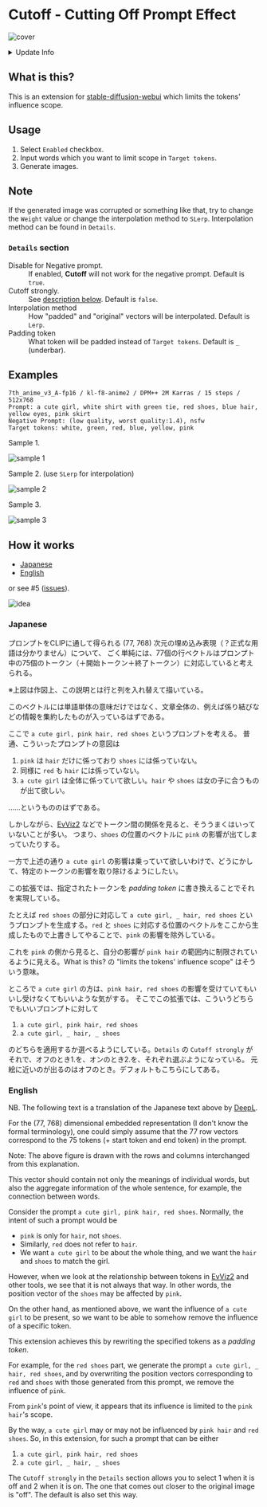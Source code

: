 # Cutoff - Cutting Off Prompt Effect

![cover](./images/cover.jpg)

<details>
<summary>Update Info</summary>

Upper is newer.

<dl>
<dt>20e87ce264338b824296b7559679ed1bb0bdacd7</dt>
<dd>Skip empty targets.</dd>
<dt>03bfe60162ba418e18dbaf8f1b9711fd62195ef3</dt>
<dd>Add <code>Disable for Negative prompt</code> option. Default is <code>True</code>.</dd>
<dt>f0990088fed0f5013a659cacedb194313a398860</dt>
<dd>Accept an empty prompt.</dd>
</dl>
</details>

## What is this?

This is an extension for [stable-diffusion-webui](https://github.com/AUTOMATIC1111/stable-diffusion-webui) which limits the tokens' influence scope.

## Usage

1. Select `Enabled` checkbox.
2. Input words which you want to limit scope in `Target tokens`.
3. Generate images.

## Note

If the generated image was corrupted or something like that, try to change the `Weight` value or change the interpolation method to `SLerp`. Interpolation method can be found in `Details`.

### `Details` section

<dl>
<dt>Disable for Negative prompt.</dt>
<dd>If enabled, <b>Cutoff</b> will not work for the negative prompt. Default is <code>true</code>.</dd>
<dt>Cutoff strongly.</dt>
<dd>See <a href="#how-it-works">description below</a>. Default is <code>false</code>.</dd>
<dt>Interpolation method</dt>
<dd>How "padded" and "original" vectors will be interpolated. Default is <code>Lerp</code>.</dd>
<dt>Padding token</dt>
<dd>What token will be padded instead of <code>Target tokens</code>. Default is <code>_</code> (underbar).</dd>
</dl>

## Examples

```
7th_anime_v3_A-fp16 / kl-f8-anime2 / DPM++ 2M Karras / 15 steps / 512x768
Prompt: a cute girl, white shirt with green tie, red shoes, blue hair, yellow eyes, pink skirt
Negative Prompt: (low quality, worst quality:1.4), nsfw
Target tokens: white, green, red, blue, yellow, pink
```

Sample 1.

![sample 1](./images/sample-1.png)

Sample 2. (use `SLerp` for interpolation)

![sample 2](./images/sample-2.png)

Sample 3.

![sample 3](./images/sample-3.png)

## How it works

- [Japanese](#japanese)
- [English](#english)

or see #5 ([issues](./issues/5)).

![idea](./images/idea.png)

### Japanese

プロンプトをCLIPに通して得られる (77, 768) 次元の埋め込み表現（？正式な用語は分かりません）について、
ごく単純には、77個の行ベクトルはプロンプト中の75個のトークン（＋開始トークン＋終了トークン）に対応していると考えられる。

※上図は作図上、この説明とは行と列を入れ替えて描いている。

このベクトルには単語単体の意味だけではなく、文章全体の、例えば係り結びなどの情報を集約したものが入っているはずである。

ここで `a cute girl, pink hair, red shoes` というプロンプトを考える。
普通、こういったプロンプトの意図は

1. `pink` は `hair` だけに係っており `shoes` には係っていない。
2. 同様に `red` も `hair` には係っていない。
3. `a cute girl` は全体に係っていて欲しい。`hair` や `shoes` は女の子に合うものが出て欲しい。

……というもののはずである。

しかしながら、[EvViz2](https://github.com/hnmr293/sd-webui-evviz2) などでトークン間の関係を見ると、そううまくはいっていないことが多い。
つまり、`shoes` の位置のベクトルに `pink` の影響が出てしまっていたりする。

一方で上述の通り `a cute girl` の影響は乗っていて欲しいわけで、どうにかして、特定のトークンの影響を取り除けるようにしたい。

この拡張では、指定されたトークンを *padding token* に書き換えることでそれを実現している。

たとえば `red shoes` の部分に対応して `a cute girl, _ hair, red shoes` というプロンプトを生成する。`red` と `shoes` に対応する位置のベクトルをここから生成したもので上書きしてやることで、`pink` の影響を除外している。

これを `pink` の側から見ると、自分の影響が `pink hair` の範囲内に制限されているように見える。What is this? の "limits the tokens' influence scope" はそういう意味。

ところで `a cute girl` の方は、`pink hair, red shoes` の影響を受けていてもいいし受けなくてもいいような気がする。
そこでこの拡張では、こういうどちらでもいいプロンプトに対して

1. `a cute girl, pink hair, red shoes`
2. `a cute girl, _ hair, _ shoes`

のどちらを適用するか選べるようにしている。`Details` の `Cutoff strongly` がそれで、オフのとき1.を、オンのとき2.を、それぞれ選ぶようになっている。
元絵に近いのが出るのはオフのとき。デフォルトもこちらにしてある。

### English

NB. The following text is a translation of the Japanese text above by [DeepL](https://www.deepl.com/translator).

For the (77, 768) dimensional embedded representation (I don't know the formal terminology), one could simply assume that the 77 row vectors correspond to the 75 tokens (+ start token and end token) in the prompt.

Note: The above figure is drawn with the rows and columns interchanged from this explanation.

This vector should contain not only the meanings of individual words, but also the aggregate information of the whole sentence, for example, the connection between words.

Consider the prompt `a cute girl, pink hair, red shoes`. Normally, the intent of such a prompt would be

- `pink` is only for `hair`, not `shoes`.
- Similarly, `red` does not refer to `hair`.
- We want `a cute girl` to be about the whole thing, and we want the `hair` and `shoes` to match the girl.

However, when we look at the relationship between tokens in [EvViz2](https://github.com/hnmr293/sd-webui-evviz2) and other tools, we see that it is not always that way. In other words, the position vector of the `shoes` may be affected by `pink`.

On the other hand, as mentioned above, we want the influence of `a cute girl` to be present, so we want to be able to somehow remove the influence of a specific token.

This extension achieves this by rewriting the specified tokens as a *padding token*.

For example, for the `red shoes` part, we generate the prompt `a cute girl, _ hair, red shoes`, and by overwriting the position vectors corresponding to `red` and `shoes` with those generated from this prompt, we remove the influence of `pink`.

From `pink`'s point of view, it appears that its influence is limited to the `pink hair`'s scope.

By the way, `a cute girl` may or may not be influenced by `pink hair` and `red shoes`. So, in this extension, for such a prompt that can be either

1. `a cute girl, pink hair, red shoes`
2. `a cute girl, _ hair, _ shoes`

The `Cutoff strongly` in the `Details` section allows you to select 1 when it is off and 2 when it is on. The one that comes out closer to the original image is "off". The default is also set this way.
